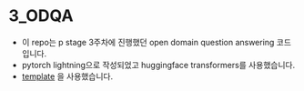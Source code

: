 # 3_ODQA
- 이 repo는 p stage 3주차에 진행했던 open domain question answering 코드입니다.
- pytorch lightning으로 작성되었고 huggingface transformers를 사용했습니다.
- [template](https://github.com/ashleve/lightning-hydra-template) 을 사용했습니다.